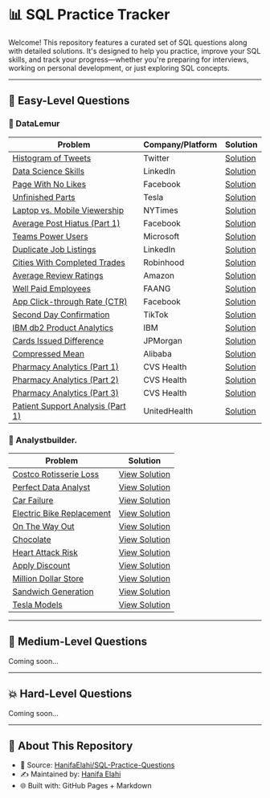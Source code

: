# 📊 SQL Practice Tracker

Welcome! This repository features a curated set of SQL questions along with detailed solutions. It's designed to help you practice, improve your SQL skills, and track your progress—whether you're preparing for interviews, working on personal development, or just exploring SQL concepts.

---

## 🐣 Easy-Level Questions

### 🔹 DataLemur 

| Problem | Company/Platform | Solution |
|--------|------------------|----------|
| [Histogram of Tweets](https://datalemur.com/questions/sql-histogram-tweets) | Twitter | [Solution](https://github.com/HanifaElahi/SQL-Practice-Questions/blob/main/DataLemur/Easy/histogram_of_tweets.sql) |
| [Data Science Skills](https://datalemur.com/questions/matching-skills) | LinkedIn | [Solution](https://github.com/HanifaElahi/SQL-Practice-Questions/blob/main/DataLemur/Easy/data_science_skills.sql) |
| [Page With No Likes](https://datalemur.com/questions/sql-page-with-no-likes) | Facebook | [Solution](https://github.com/HanifaElahi/SQL-Practice-Questions/blob/main/DataLemur/Easy/page_with_no_likes.sql) |
| [Unfinished Parts](https://datalemur.com/questions/tesla-unfinished-parts) | Tesla | [Solution](https://github.com/HanifaElahi/SQL-Practice-Questions/blob/main/DataLemur/Easy/unfinished_parts.sql) |
| [Laptop vs. Mobile Viewership](https://datalemur.com/questions/laptop-mobile-viewership) | NYTimes | [Solution](https://github.com/HanifaElahi/SQL-Practice-Questions/blob/main/DataLemur/Easy/laptop_vs_mobile_viewership.sql) |
| [Average Post Hiatus (Part 1)](https://datalemur.com/questions/sql-average-post-hiatus-1) | Facebook | [Solution](https://github.com/HanifaElahi/SQL-Practice-Questions/blob/main/DataLemur/Easy/average_post_hiatus_part_one.sql) |
| [Teams Power Users](https://datalemur.com/questions/teams-power-users) | Microsoft | [Solution](https://github.com/HanifaElahi/SQL-Practice-Questions/blob/main/DataLemur/Easy/team_power_users.sql) |
| [Duplicate Job Listings](https://datalemur.com/questions/duplicate-job-listings) | LinkedIn | [Solution](https://github.com/HanifaElahi/SQL-Practice-Questions/blob/main/DataLemur/Easy/duplicate_job_listings.sql) |
| [Cities With Completed Trades](https://datalemur.com/questions/completed-trades) | Robinhood | [Solution](https://github.com/HanifaElahi/SQL-Practice-Questions/blob/main/DataLemur/Easy/cities_with_completed_trades.sql) |
| [Average Review Ratings](https://datalemur.com/questions/sql-avg-review-ratings) | Amazon | [Solution](https://github.com/HanifaElahi/SQL-Practice-Questions/blob/main/DataLemur/Easy/average_review_ratings.sql) |
| [Well Paid Employees](https://datalemur.com/questions/sql-well-paid-employees) | FAANG | [Solution](https://github.com/HanifaElahi/SQL-Practice-Questions/blob/main/DataLemur/Easy/well_paid_employees.sql) |
| [App Click-through Rate (CTR)](https://datalemur.com/questions/click-through-rate) | Facebook | [Solution](https://github.com/HanifaElahi/SQL-Practice-Questions/blob/main/DataLemur/Easy/app_click_through_rate.sql) |
| [Second Day Confirmation](https://datalemur.com/questions/second-day-confirmation) | TikTok | [Solution](https://github.com/HanifaElahi/SQL-Practice-Questions/blob/main/DataLemur/Easy/second_day_confirmation.sql) |
| [IBM db2 Product Analytics](https://datalemur.com/questions/sql-ibm-db2-product-analytics) | IBM | [Solution](https://github.com/HanifaElahi/SQL-Practice-Questions/blob/main/DataLemur/Easy/ibm_db2_product_analytics.sql) |
| [Cards Issued Difference](https://datalemur.com/questions/cards-issued-difference) | JPMorgan | [Solution](https://github.com/HanifaElahi/SQL-Practice-Questions/blob/main/DataLemur/Easy/cards_issued_difference.sql) |
| [Compressed Mean](https://datalemur.com/questions/alibaba-compressed-mean) | Alibaba | [Solution](https://github.com/HanifaElahi/SQL-Practice-Questions/blob/main/DataLemur/Easy/compressed_mean.sql) |
| [Pharmacy Analytics (Part 1)](https://datalemur.com/questions/top-profitable-drugs) | CVS Health | [Solution](https://github.com/HanifaElahi/SQL-Practice-Questions/blob/main/DataLemur/Easy/pharmacy_analytics_part_one.sql) |
| [Pharmacy Analytics (Part 2)](https://datalemur.com/questions/non-profitable-drugs) | CVS Health | [Solution](https://github.com/HanifaElahi/SQL-Practice-Questions/blob/main/DataLemur/Easy/pharmacy_analytics_part_two.sql) |
| [Pharmacy Analytics (Part 3)](https://datalemur.com/questions/total-drugs-sales) | CVS Health | [Solution](https://github.com/HanifaElahi/SQL-Practice-Questions/blob/main/DataLemur/Easy/pharmacy_analytics_part_three.sql) |
| [Patient Support Analysis (Part 1)](https://datalemur.com/questions/frequent-callers) | UnitedHealth | [Solution](https://github.com/HanifaElahi/SQL-Practice-Questions/blob/main/DataLemur/Easy/patient_support_analysis_part_one.sql) |

### 🔹 Analystbuilder.

| Problem                                                                                               | Solution                                                                                                                              |
| ----------------------------------------------------------------------------------------------------- | ------------------------------------------------------------------------------------------------------------------------------------- |
| [Costco Rotisserie Loss](https://www.analystbuilder.com/questions/costco-rotisserie-loss-kkCDh)       | [View Solution](https://github.com/HanifaElahi/SQL-Practice-Questions/blob/main/Analyst%20Builder/Easy/costco_rotisserie_loss.sql)    |
| [Perfect Data Analyst](https://www.analystbuilder.com/questions/perfect-data-analyst-GMFmx)           | [View Solution](https://github.com/HanifaElahi/SQL-Practice-Questions/blob/main/Analyst%20Builder/Easy/perfect_data_analyst.sql)      |
| [Car Failure](https://www.analystbuilder.com/questions/car-failure-TUsTW)                             | [View Solution](https://github.com/HanifaElahi/SQL-Practice-Questions/blob/main/Analyst%20Builder/Easy/car_failure.sql)               |
| [Electric Bike Replacement](https://www.analystbuilder.com/questions/electric-bike-replacement-ZaFie) | [View Solution](https://github.com/HanifaElahi/SQL-Practice-Questions/blob/main/Analyst%20Builder/Easy/electric_bike_replacement.sql) |
| [On The Way Out](https://www.analystbuilder.com/questions/on-the-way-out-LGNoQ)                       | [View Solution](https://github.com/HanifaElahi/SQL-Practice-Questions/blob/main/Analyst%20Builder/Easy/on_the_way_out.sql)            |
| [Chocolate](https://www.analystbuilder.com/questions/chocolate-vPiUY)                                 | [View Solution](https://github.com/HanifaElahi/SQL-Practice-Questions/blob/main/Analyst%20Builder/Easy/chocolate.sql)                 |
| [Heart Attack Risk](https://www.analystbuilder.com/questions/heart-attack-risk-FKfdn)                 | [View Solution](https://github.com/HanifaElahi/SQL-Practice-Questions/blob/main/Analyst%20Builder/Easy/heart_attack_risk.sql)         |
| [Apply Discount](https://www.analystbuilder.com/questions/apply-discount-RdWhb)                       | [View Solution](https://github.com/HanifaElahi/SQL-Practice-Questions/blob/main/Analyst%20Builder/Easy/apply_discount.sql)            |
| [Million Dollar Store](https://www.analystbuilder.com/questions/million-dollar-store-ARdQa)           | [View Solution](https://github.com/HanifaElahi/SQL-Practice-Questions/blob/main/Analyst%20Builder/Easy/million_dollar_store.sql)      |
| [Sandwich Generation](https://www.analystbuilder.com/questions/sandwich-generation-excIi)             | [View Solution](https://github.com/HanifaElahi/SQL-Practice-Questions/blob/main/Analyst%20Builder/Easy/sandwich_generation.sql)       |
| [Tesla Models](https://www.analystbuilder.com/questions/tesla-models-soJdJ)                           | [View Solution](https://github.com/HanifaElahi/SQL-Practice-Questions/blob/main/Analyst%20Builder/Easy/tesla_models.sql)              |
 
---

## 🔁 Medium-Level Questions

Coming soon...

---

## 💥 Hard-Level Questions

Coming soon...

---

## 🚀 About This Repository

- 📂 Source: [HanifaElahi/SQL-Practice-Questions](https://github.com/HanifaElahi/SQL-Practice-Questions)
- ✍️ Maintained by: [Hanifa Elahi](https://github.com/HanifaElahi)
- 🌐 Built with: GitHub Pages + Markdown
